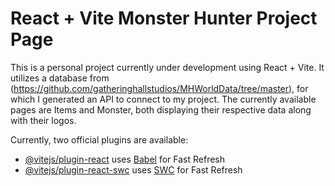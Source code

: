 # React + Vite Monster Hunter Project Page

This is a personal project currently under development using React + Vite.
It utilizes a database from (https://github.com/gatheringhallstudios/MHWorldData/tree/master), for which I generated an API to connect to my project.
The currently available pages are Items and Monster, both displaying their respective data along with their logos.

Currently, two official plugins are available:

- [@vitejs/plugin-react](https://github.com/vitejs/vite-plugin-react/blob/main/packages/plugin-react/README.md) uses [Babel](https://babeljs.io/) for Fast Refresh
- [@vitejs/plugin-react-swc](https://github.com/vitejs/vite-plugin-react-swc) uses [SWC](https://swc.rs/) for Fast Refresh
